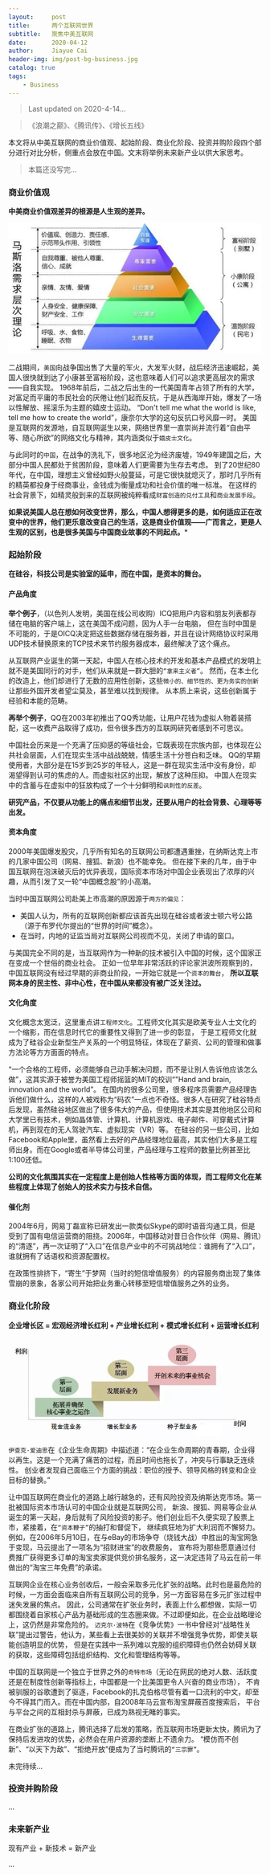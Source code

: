 ```yaml
---
layout:     post
title:      两个互联网世界
subtitle:   聚焦中美互联网
date:       2020-04-12
author:     Jiayue Cai
header-img: img/post-bg-business.jpg
catalog: true
tags:
    - Business
---
```


> Last updated on 2020-4-14... 

> 《浪潮之巅》、《腾讯传》、《增长五线》

本文将从中美互联网的商业价值观、起始阶段、商业化阶段、投资并购阶段四个部分进行对比分析，侧重点会放在中国。文末将举例未来新产业以供大家思考。

> 本篇还没写完...

### 商业价值观

**中美商业价值观差异的根源是人生观的差异。**

![](/img/post/20200412/1.png)

二战期间，`美国`向战争国出售了大量的军火，大发军火财，战后经济迅速崛起，美国人很快就到达了小康甚至富裕阶段，这也意味着人们可以追求更高层次的需求——自我实现。
1968年前后，二战之后出生的一代美国青年占领了所有的大学，对富足而平庸的市民社会的厌倦让他们起而反抗，于是从西海岸开始，爆发了一场以性解放、摇滚乐为主题的嬉皮士运动。
“Don't tell me what the world is like, tell me how to create the world”，康奈尔大学的这句反抗口号风靡一时。 
美国是互联网的发源地，自互联网诞生以来，网络世界里一直崇尚并流行着“自由平等、随心所欲”的网络文化与精神，其内涵类似于`嬉皮士文化`。

与此同时的`中国`，在战争的洗礼下，很多地区沦为经济废墟，1949年建国之后，大部分中国人民都处于贫困阶段，意味着人们更需要为生存去考虑。
到了20世纪80年代，在中国，理想主义曾经如野火般蔓延，可是它很快就熄灭了，那时几乎所有的精英都投身于经商事业，金钱成为衡量成功和社会价值的唯一标准。
在这样的社会背景下，如精灵般到来的互联网被纯粹看成`财富创造的兑付工具`和`商业发展手段`。

**如果说美国人总在想如何改变世界，那么，中国人想得更多的是，如何适应正在改变中的世界，他们更乐意改变自己的生活，这是商业价值观——广而言之，更是人生观的区别，也是很多美国与中国商业故事的不同起点。***

### 起始阶段

**在硅谷，科技公司是实验室的延申，而在中国，是资本的舞台。**

#### 产品角度

**举个例子**，（以色列人发明，美国在线公司收购）ICQ把用户内容和朋友列表都存储在电脑的客户端上，这在美国不成问题，因为人手一台电脑，
但在当时中国是不可能的，于是OICQ决定把这些数据存储在服务器，并且在设计网络协议时采用UDP技术替换原来的TCP技术来节约服务器成本，最终解决了这个痛点。

从互联网产业诞生的第一天起，中国人在核心技术的开发和基本产品模式的发明上就不是美国同行的对手，他们从来就是一群大胆的`“拿来主义者”`。
然而，在本土化的改造上，他们却进行了无数的应用性创新，这些`微小的、细节性的、更为务实的创新`让那些外国开发者望尘莫及，甚至难以找到规律。
从本质上来说，这些创新属于经验和本能的范畴。

**再举个例子**，QQ在2003年初推出了QQ秀功能，让用户花钱为虚拟人物着装搭配，这一收费产品取得了成功，但令很多西方的互联网研究者感到不可思议。

中国社会历来是一个充满了压抑感的等级社会，它既表现在宗族内部，也体现在公共社会层面，人们在现实生活中战战兢兢，情感生活十分苍白和乏味。
QQ的早期使用者，大部分是在15岁到25岁的年轻人，这是一群在现实生活中没有身份，却渴望得到认可的焦虑的人。而虚拟社区的出现，解放了这种压抑。
中国人在现实中的含蓄与在虚拟中的狂放构成了一个十分鲜明和`讽刺性的反差`。

**研究产品，不仅要从功能上的痛点和细节出发，还要从用户的社会背景、心理等等出发。**

#### 资本角度

2000年美国爆发股灾，几乎所有知名的互联网公司都遭遇重挫，在纳斯达克上市的几家中国公司（网易、搜狐、新浪）也不能幸免。
但在接下来的几年，由于中国互联网在泡沫破灭后的优异表现，国际资本市场对中国企业表现出了浓厚的兴趣，从而引发了又一轮“中国概念股”的小高潮。

当时中国互联网公司赴美上市高潮的原因源于`两方的偏见`：
- 美国人认为，所有的互联网创新都应该首先出现在硅谷或者波士顿六号公路（源于布罗代尔提出的“世界的时间”概念）。
- 在当时，内地的证监当局对互联网公司视而不见，关闭了申请的窗口。

与美国完全不同的是，当互联网作为一种新的技术被引入中国的时候，这个国家正在变成一个世俗的商业社会。
正如一位早年非常活跃的评论家洪波所观察到的，中国互联网没有经过早期的非商业阶段，一开始它就是一个`资本的舞台`，
**所以互联网本身的民主性、非中心性，在中国从来都没有被广泛关注过。**

#### 文化角度

文化概念太宽泛，这里重点讲`工程师文化`。工程师文化其实是欧美专业人士文化的一个缩影，而在信息时代它的重要性又得到了进一步的彰显，
于是工程师文化就成为了硅谷企业新型生产关系的一个明显特征，体现在了薪资、公司的管理和做事方法论等方方面面的特点。

“一个合格的工程师，必须能够自己动手解决问题，而不是让别人告诉他应该怎么做”，这其实源于被誉为美国工程师摇篮的MIT的校训“"Hand and brain, innovation and the world”。
在国内的很多公司里，很多程序员需要产品经理告诉他们做什么，这样的人被戏称为“码农”一点也不奇怪。很多人在研究了硅谷特点后发现，虽然硅谷地区做出了很多伟大的产品，但使用技术其实是其他地区公司和大学里已有技术，例如晶体管、计算机、计算机游戏、电子邮件、可穿戴式计算机，再到现在的无人驾驶汽车、虚拟现实（VR）等。
在硅谷的另一些公司，比如Facebook和Apple里，虽然看上去好的产品经理地位最高，其实他们大多是工程师出身。而在Google或者半导体公司里，产品经理与工程师的数量比例甚至比1:100还低。

**公司的文化氛围其实在一定程度上是创始人性格等方面的体现，而工程师文化在某些程度上体现了创始人的技术实力与技术自信。**

#### 催化剂

2004年6月，网易丁磊宣称已研发出一款类似Skype的即时语音沟通工具，但是受到了国有电信运营商的阻挠。2006年，中国移动对昔日合作伙伴（网易、腾讯）的“清逐”，再一次证明了“入口”在信息产业中的不可挑战地位：谁拥有了“入口”，谁就拥有了话语权和资源配置权。

在政策性排挤下，“寄生”于梦网（当时的短信增值服务）的内容服务商出现了集体雪崩的景象，各家公司开始把业务重心转移至短信增值服务之外的业务。

### 商业化阶段

**企业增长区 = 宏观经济增长红利 + 产业增长红利 + 模式增长红利 + 运营增长红利**

![](/img/post/20200412/2.png)

`伊查克·爱迪思`在《企业生命周期》中描述道：“在企业生命周期的青春期，企业得以再生。这是一个充满了痛苦的过程，而且时间也拖长了，冲突与行事缺乏连续性。
创业者发现自己面临三个方面的挑战：职位的授予、领导风格的转变和企业目标的替换。”

让中国互联网在商业化的道路上越行越急的，还有风险投资及纳斯达克市场。第一批被国际资本市场认可的中国企业就是互联网公司，
新浪、搜狐、网易等企业从诞生的第一天起，身后就有了风险投资的影子。他们创业后不久便实现了股票上市，紧接着，在`“资本鞭子”`的抽打和督促下，
继续疯狂地为扩大利润而不懈努力。例如，在2006年5月10日，在与eBay的市场争夺（烧钱大战）中胜出的淘宝网急于变现，马云提出了一项名为“招财进宝”的收费服务，
宣布将为那些愿意通过付费推广获得更多订单的淘宝卖家提供竞价排名服务，这一决定违背了马云在前一年做出的“淘宝三年免费”的承诺。

互联网企业在核心业务创收后，一般会采取多元化扩张的战略。此时也是最危险的时候，一方面会面临来自所有互联网公司的竞争，另一方面容易在多元扩张过程中迷失发展的焦点。
因此，公司通常在扩张业务时，表面上什么都想做，实际一切都围绕着自家核心产品为基础形成的生态圈来做。不过即便如此，在企业战略理论上，这仍然是非常危险的。
`迈克尔·波特`在《竞争优势》一书中曾经对“战略性关联”提出过警告，他认为，某些看上去很美妙的关联并不增强竞争优势，即使关联能创造明显的优势，
但是在实践中一系列难以克服的组织障碍也仍然会妨碍关联的获取，这些障碍包括组织结构、文化和管理结构等等。

中国的互联网是一个独立于世界之外的`奇特市场`（无论在网民的绝对人数、活跃度还是在制度性创新等指标上，中国都是一个比美国更令人兴奋的商业市场），
不肯被驯服的谷歌遭到了驱逐，Facebook的扎克伯格尽管有着一口流利的中文，却至今不得其门而入。而在中国内部，自2008年马云宣布淘宝屏蔽百度搜索后，
平台与平台之间的互相封杀与屏蔽，已成为熟视无睹的事实。

在商业扩张的道路上，腾讯选择了后发的策略，而互联网市场更新太快，腾讯为了保持后发进攻的优势，必然会在用户资源的垄断上不遗余力。
“模仿而不创新”、“以天下为敌”、“拒绝开放”便成为了当时腾讯的`“三宗罪”`。

未完待续...

### 投资并购阶段

...

### 未来新产业

现有产业 + 新技术 = 新产业

...










